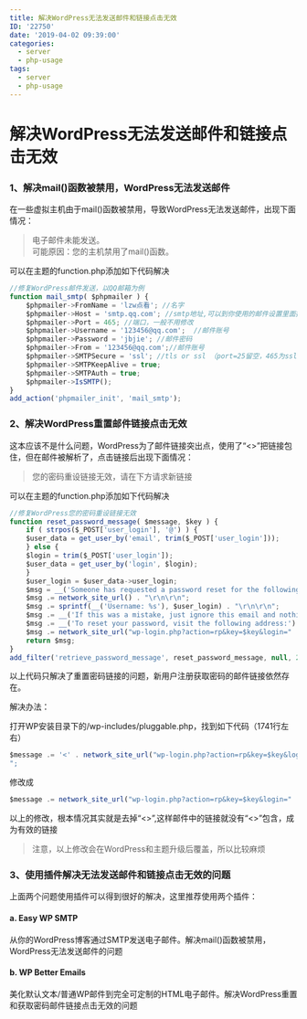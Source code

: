 ```yaml
---
title: 解决WordPress无法发送邮件和链接点击无效
ID: '22750'
date: '2019-04-02 09:39:00'
categories:
  - server
  - php-usage
tags:
  - server
  - php-usage
---
```


# 解决WordPress无法发送邮件和链接点击无效

### 1、解决mail()函数被禁用，WordPress无法发送邮件

在一些虚拟主机由于mail()函数被禁用，导致WordPress无法发送邮件，出现下面情况：

> 电子邮件未能发送。  
> 可能原因：您的主机禁用了mail()函数。

可以在主题的function.php添加如下代码解决

``` js 
//修复WordPress邮件发送，以QQ邮箱为例
function mail_smtp( $phpmailer ) {
    $phpmailer->FromName = 'lzw点看'; //名字
    $phpmailer->Host = 'smtp.qq.com'; //smtp地址,可以到你使用的邮件设置里面找
    $phpmailer->Port = 465; //端口，一般不用修改
    $phpmailer->Username = '123456@qq.com';  //邮件账号
    $phpmailer->Password = 'jbjie'; //邮件密码
    $phpmailer->From = '123456@qq.com';//邮件账号
    $phpmailer->SMTPSecure = 'ssl'; //tls or ssl （port=25留空，465为ssl）一般不用修改
    $phpmailer->SMTPKeepAlive = true;
    $phpmailer->SMTPAuth = true;
    $phpmailer->IsSMTP();
}
add_action('phpmailer_init', 'mail_smtp');
```

### 2、解决WordPress重置邮件链接点击无效

这本应该不是什么问题，WordPress为了邮件链接突出点，使用了“<>”把链接包住，但在邮件被解析了，点击链接后出现下面情况：

> 您的密码重设链接无效，请在下方请求新链接

可以在主题的function.php添加如下代码解决

``` js 
//修复WordPress您的密码重设链接无效
function reset_password_message( $message, $key ) {
    if ( strpos($_POST['user_login'], '@') ) {
    $user_data = get_user_by('email', trim($_POST['user_login']));
    } else {
    $login = trim($_POST['user_login']);
    $user_data = get_user_by('login', $login);
    }
    $user_login = $user_data->user_login;
    $msg = __('Someone has requested a password reset for the following account:'). "\r\n\r\n";
    $msg .= network_site_url() . "\r\n\r\n";
    $msg .= sprintf(__('Username: %s'), $user_login) . "\r\n\r\n";
    $msg .= __('If this was a mistake, just ignore this email and nothing will happen.') . "\r\n\r\n";
    $msg .= __('To reset your password, visit the following address:'). "\r\n\r\n";
    $msg .= network_site_url("wp-login.php?action=rp&key=$key&login=" . rawurlencode($user_login), 'login') ;
    return $msg;
}
add_filter('retrieve_password_message', reset_password_message, null, 2);
```

以上代码只解决了重置密码链接的问题，新用户注册获取密码的邮件链接依然存在。

解决办法：

打开WP安装目录下的/wp-includes/pluggable.php，找到如下代码（1741行左右）

``` js 
$message .= '<' . network_site_url("wp-login.php?action=rp&key=$key&login=" . rawurlencode($user->user_login), 'login') . ">
"; 
```

修改成

``` js 
$message .= network_site_url("wp-login.php?action=rp&key=$key&login=" . rawurlencode($user->user_login), 'login') . "\r\n\r\n";
```

以上的修改，根本情况其实就是去掉“<>”,这样邮件中的链接就没有“<>”包含，成为有效的链接

> 注意，以上修改会在WordPress和主题升级后覆盖，所以比较麻烦

### 3、使用插件解决无法发送邮件和链接点击无效的问题

上面两个问题使用插件可以得到很好的解决，这里推荐使用两个插件：

#### a. Easy WP SMTP

从你的WordPress博客通过SMTP发送电子邮件。解决mail()函数被禁用，WordPress无法发送邮件的问题

#### b. WP Better Emails

美化默认文本/普通WP邮件到完全可定制的HTML电子邮件。解决WordPress重置和获取密码邮件链接点击无效的问题
 
 
 
 
 
 
 
 
 
 
 
 
 
 
 
 
 
 
 
 

